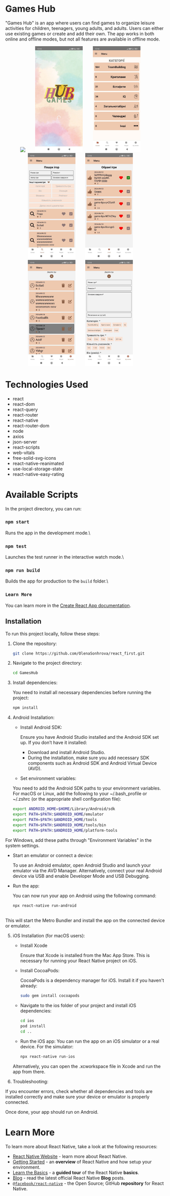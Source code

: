 # Games Hub

"Games Hub" is an app where users can find games to organize leisure activities for children, teenagers, young adults, and adults. Users can either use existing games or create and add their own. The app works in both online and offline modes, but not all features are available in offline mode.

<p align="center">
<img src="https://github.com/OlenaSonhrova/image/blob/main/GamesHubGif.gif?raw=true" width="150">&nbsp;&nbsp;&nbsp;&nbsp;&nbsp;&nbsp;&nbsp;&nbsp<img src="https://github.com/OlenaSonhrova/image/blob/main/GamesHub1.jpg?raw=true" width="150">&nbsp;&nbsp;&nbsp;&nbsp;&nbsp;&nbsp;&nbsp;&nbsp;<img src="https://github.com/OlenaSonhrova/image/blob/main/GamesHub2.jpg?raw=true" width="150">&nbsp;&nbsp;&nbsp;&nbsp;&nbsp;&nbsp;&nbsp;&nbsp;<img src="https://github.com/OlenaSonhrova/image/blob/main/GamesHub5.jpg?raw=true" width="150">&nbsp;&nbsp;&nbsp;&nbsp;&nbsp;&nbsp;&nbsp;&nbsp<img src="https://github.com/OlenaSonhrova/image/blob/main/GamesHub7.jpg?raw=true" width="150">&nbsp;&nbsp;&nbsp;&nbsp;&nbsp;&nbsp;&nbsp;&nbsp<img src="https://github.com/OlenaSonhrova/image/blob/main/GamesHub8.jpg?raw=true" width="150">&nbsp;&nbsp;&nbsp;&nbsp;&nbsp;&nbsp;&nbsp;&nbsp<img src="https://github.com/OlenaSonhrova/image/blob/main/GamesHub9.jpg?raw=true" width="150">&nbsp;&nbsp;&nbsp;&nbsp;&nbsp;&nbsp;&nbsp;&nbsp

# Technologies Used

- react
- react-dom
- react-query
- react-router
- react-native
- react-router-dom
- node
- axios
- json-server
- react-scripts
- web-vitals
- free-solid-svg-icons
- react-native-reanimated
- use-local-storage-state
- react-native-easy-rating


# Available Scripts

In the project directory, you can run:

### `npm start`
Runs the app in the development mode.\
### `npm test`
Launches the test runner in the interactive watch mode.\
### `npm run build`
Builds the app for production to the `build` folder.\
### `Learn More`
You can learn more in the [Create React App documentation](https://facebook.github.io/create-react-app/docs/getting-started).

## Installation

To run this project locally, follow these steps:

1. Clone the repository:
   ```bash
   git clone https://github.com/OlenaSonhrova/react_first.git
   
2. Navigate to the project directory:
   ```bash
   cd GamesHub
   
3. Install dependencies:
   
   You need to install all necessary dependencies before running the project:
   ```bash
   npm install
   
4. Android Installation:

   - Install Android SDK:
     
      Ensure you have Android Studio installed and the Android SDK set up. If you don’t have it installed:
      - Download and install Android Studio.
      - During the installation, make sure you add necessary SDK components such as Android SDK and Android Virtual Device       (AVD).
     
   - Set environment variables:
   
   You need to add the Android SDK paths to your environment variables. For macOS or Linux, add the following to your         ~/.bash_profile or ~/.zshrc (or the appropriate shell configuration file):
   ```bash
   export ANDROID_HOME=$HOME/Library/Android/sdk
   export PATH=$PATH:$ANDROID_HOME/emulator
   export PATH=$PATH:$ANDROID_HOME/tools
   export PATH=$PATH:$ANDROID_HOME/tools/bin
   export PATH=$PATH:$ANDROID_HOME/platform-tools

   
For Windows, add these paths through "Environment Variables" in the system settings.

   - Start an emulator or connect a device:
   
      To use an Android emulator, open Android Studio and launch your emulator via the AVD Manager.
      Alternatively, connect your real Android device via USB and enable Developer Mode and USB Debugging.
     
   - Run the app:
   
      You can now run your app on Android using the following command:
      ```bash
      npx react-native run-android
   
   This will start the Metro Bundler and install the app on the connected device or emulator.

5. iOS Installation (for macOS users):

   - Install Xcode
     
     Ensure that Xcode is installed from the Mac App Store. This is necessary for running your React Native project on iOS.
   - Install CocoaPods:
     
     CocoaPods is a dependency manager for iOS. Install it if you haven't already:
     ```bash
     sudo gem install cocoapods
     
   - Navigate to the ios folder of your project and install iOS dependencies:
     
     ```bash
     cd ios
     pod install
     cd ..
     
   - Run the iOS app: You can run the app on an iOS simulator or a real device. For the simulator:
     
     ```bash
     npx react-native run-ios
   
   Alternatively, you can open the .xcworkspace file in Xcode and run the app from there.

6. Troubleshooting:

If you encounter errors, check whether all dependencies and tools are installed correctly and make sure your device or emulator is properly connected.
   
Once done, your app should run on Android.





# Learn More

To learn more about React Native, take a look at the following resources:

- [React Native Website](https://reactnative.dev) - learn more about React Native.
- [Getting Started](https://reactnative.dev/docs/environment-setup) - an **overview** of React Native and how setup your environment.
- [Learn the Basics](https://reactnative.dev/docs/getting-started) - a **guided tour** of the React Native **basics**.
- [Blog](https://reactnative.dev/blog) - read the latest official React Native **Blog** posts.
- [`@facebook/react-native`](https://github.com/facebook/react-native) - the Open Source; GitHub **repository** for React Native.
